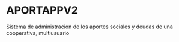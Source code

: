 # APORTAPPV2
Sistema de administracion de los aportes sociales y deudas de una cooperativa, multiusuario

